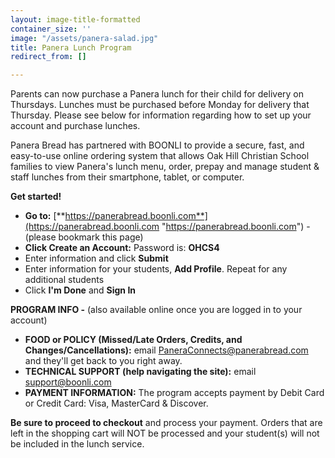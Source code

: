 ```yaml
---
layout: image-title-formatted
container_size: ''
image: "/assets/panera-salad.jpg"
title: Panera Lunch Program
redirect_from: []

---
```

Parents can now purchase a Panera lunch for their child for delivery on Thursdays. Lunches must be purchased before Monday for delivery that Thursday. Please see below for information regarding how to set up your account and purchase lunches.

Panera Bread has partnered with BOONLI to provide a secure, fast, and easy-to-use online ordering system that allows Oak Hill Christian School families to view Panera's lunch menu, order, prepay and manage student & staff lunches from their smartphone, tablet, or computer.

**Get started!**

* **Go to:** [**https://panerabread.boonli.com**](https://panerabread.boonli.com "https://panerabread.boonli.com") - (please bookmark this page)
* **Click Create an Account:** Password is: **OHCS4**
* Enter information and click **Submit**
* Enter information for your students, **Add Profile**. Repeat for any additional students
* Click **I'm Done** and **Sign In**

**PROGRAM INFO -** (also available online once you are logged in to your account)

* **FOOD or POLICY (Missed/Late Orders, Credits, and Changes/Cancellations):** email [PaneraConnects@panerabread.com]() and they'll get back to you right away.
* **TECHNICAL SUPPORT (help navigating the site):** email [support@boonli.com]()
* **PAYMENT INFORMATION:** The program accepts payment by Debit Card or Credit Card: Visa, MasterCard & Discover.

**Be sure to proceed to checkout** and process your payment. Orders that are left in the shopping cart will NOT be processed and your student(s) will not be included in the lunch service.